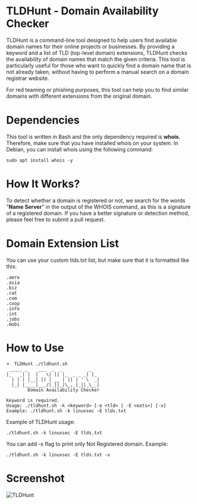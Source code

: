 # TLDHunt - Domain Availability Checker
TLDHunt is a command-line tool designed to help users find available domain names for their online projects or businesses. By providing a keyword and a list of TLD (top-level domain) extensions, TLDHunt checks the availability of domain names that match the given criteria. This tool is particularly useful for those who want to quickly find a domain name that is not already taken, without having to perform a manual search on a domain registrar website.

For red teaming or phishing purposes, this tool can help you to find similar domains with different extensions from the original domain.

# Dependencies
This tool is written in Bash and the only dependency required is **whois**. Therefore, make sure that you have installed whois on your system. In Debian, you can install whois using the following command:
```
sudo apt install whois -y
```

# How It Works?
To detect whether a domain is registered or not, we search for the words "**Name Server**" in the output of the WHOIS command, as this is a signature of a registered domain. If you have a better signature or detection method, please feel free to submit a pull request.

# Domain Extension List
You can use your custom tlds.txt list, but make sure that it is formatted like this:
```
.aero
.asia
.biz
.cat
.com
.coop
.info
.int
.jobs
.mobi
```

# How to Use
```
➜  TLDHunt ./tldhunt.sh
 _____ _    ___  _  _          _   
|_   _| |  |   \| || |_  _ _ _| |_ 
  | | | |__| |) | __ | || | ' \  _|
  |_| |____|___/|_||_|\_,_|_||_\__|
        Domain Availability Checker

Keyword is required.
Usage: ./tldhunt.sh -k <keyword> [-e <tld> | -E <exts>] [-x]
Example: ./tldhunt.sh -k linuxsec -E tlds.txt
```
Example of TLDHunt usage:
```
./tldhunt.sh -k linuxsec -E tlds.txt
```
You can add -x flag to print only Not Registered domain. Example:
```
./tldhunt.sh -k linuxsec -E tlds.txt -x
```
# Screenshot
![TLDHunt](https://blogger.googleusercontent.com/img/b/R29vZ2xl/AVvXsEg1mrljuonzhjuuPoc9Bn_rH1X-drfrPHm1fYew52STZw7sHf8Pa6oQflj1ZOcm9FQKw7wVlRPn6gZDQoKFpnzXEe6bjcQ6dF8cMnKIkhbSHx4Mt9Qz24NaXgfTifapzuO3_8qP-1c53N0jLdotvi9bmbfIx8VyjP_ukDv_bu49kxLOBPFSlgRXXRfgAg/s782/tldhunt.png "TLDHunt")